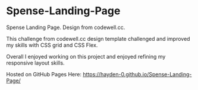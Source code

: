# Spense-Landing-Page
Spense Landing Page. Design from codewell.cc. 

This challenge from codewell.cc design template challenged and improved my skills with CSS grid and CSS Flex. 

Overall I enjoyed working on this project and enjoyed refining my responsive layout skills.

Hosted on GitHub Pages Here: https://hayden-0.github.io/Spense-Landing-Page/
